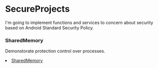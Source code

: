 <h1>SecureProjects</h1>
<p>
I'm going to implement functions and services to concern about security based on Android Standard Security Policy.
</p>

<h3>SharedMemory</h3>
<p>Demonstorate protection control over processes.</p>
<li><a href="https://developer.android.com/reference/android/os/SharedMemory">SharedMemory</a></li>
